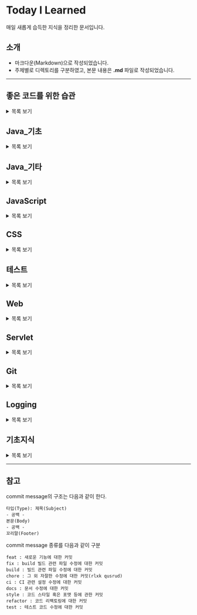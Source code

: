 # Today I Learned
매일 새롭게 습득한 지식을 정리한 문서입니다.

## 소개
* 마크다운(Markdown)으로 작성되었습니다.
* 주제별로 디렉토리를 구분하였고, 본문 내용은 **.md** 파일로 작성되었습니다.
---
## 좋은 코드를 위한 습관

<details>
<summary>목록 보기</summary>

 * [자바 코드 컨벤션](https://naver.github.io/hackday-conventions-java/)
 * [객체지향 생활 체조](https://developerfarm.wordpress.com/2012/02/03/object_calisthenics_summary/)
 * [효과적인 이름짓기](https://remotty.github.io/blog/2014/03/01/hyogwajeogin-ireumjisgi/)
 
 </details>

## Java_기초

<details>
<summary>목록 보기</summary>

 * [메인메소드](https://github.com/chan-gon/TIL/blob/master/Java/%EB%A9%94%EC%9D%B8%EB%A9%94%EC%86%8C%EB%93%9C.md)
 * [변수와 타입](https://github.com/chan-gon/TIL/blob/master/Java/%EB%B3%80%EC%88%98%EC%99%80%20%ED%83%80%EC%9E%85.md)
 * [연산자](https://github.com/chan-gon/TIL/blob/master/Java/%EC%97%B0%EC%82%B0%EC%9E%90.md)
 * [조건문과 반복문](https://github.com/chan-gon/TIL/blob/master/Java/%EC%A1%B0%EA%B1%B4%EB%AC%B8%EA%B3%BC%20%EB%B0%98%EB%B3%B5%EB%AC%B8.md)
 * [참조 타입](https://github.com/chan-gon/TIL/blob/master/Java/%EC%B0%B8%EC%A1%B0%20%ED%83%80%EC%9E%85.md)
 * [클래스_1](https://github.com/chan-gon/TIL/blob/master/Java/%ED%81%B4%EB%9E%98%EC%8A%A4_1.md)
 * [클래스_2](https://github.com/chan-gon/TIL/blob/master/Java/%ED%81%B4%EB%9E%98%EC%8A%A4_2.md)
 * [상속](https://github.com/chan-gon/TIL/blob/master/Java/%EC%83%81%EC%86%8D.md)
 * [인터페이스](https://github.com/chan-gon/TIL/blob/master/Java/%EC%9D%B8%ED%84%B0%ED%8E%98%EC%9D%B4%EC%8A%A4.md)
 * [중첩 클래스와 중첩 인터페이스](https://github.com/chan-gon/TIL/blob/master/Java/%EC%A4%91%EC%B2%A9%20%ED%81%B4%EB%9E%98%EC%8A%A4%EC%99%80%20%EC%A4%91%EC%B2%A9%20%EC%9D%B8%ED%84%B0%ED%8E%98%EC%9D%B4%EC%8A%A4.md)
 * [예외 처리](https://github.com/chan-gon/TIL/blob/master/Java/%EC%98%88%EC%99%B8%20%EC%B2%98%EB%A6%AC.md)
 * [기본API클래스_1](https://github.com/chan-gon/TIL/blob/master/Java/%EA%B8%B0%EB%B3%B8API%ED%81%B4%EB%9E%98%EC%8A%A4_1.md)
 * [기본API클래스_2](https://github.com/chan-gon/TIL/blob/master/Java/%EA%B8%B0%EB%B3%B8API%ED%81%B4%EB%9E%98%EC%8A%A4_2.md)
 * [기본API클래스_3](https://github.com/chan-gon/TIL/blob/master/Java/%EA%B8%B0%EB%B3%B8API%ED%81%B4%EB%9E%98%EC%8A%A4_3.md)
 * [멀티 스레드](https://github.com/chan-gon/TIL/blob/master/Java/%EB%A9%80%ED%8B%B0%20%EC%8A%A4%EB%A0%88%EB%93%9C.md)
 * [제네릭](https://github.com/chan-gon/TIL/blob/master/Java/%EC%A0%9C%EB%84%A4%EB%A6%AD.md)
 * [람다식](https://github.com/chan-gon/TIL/blob/master/Java/%EB%9E%8C%EB%8B%A4%EC%8B%9D.md)
 * [컬렉션 프레임워크](https://github.com/chan-gon/TIL/blob/master/Java/%EC%BB%AC%EB%A0%89%EC%85%98%20%ED%94%84%EB%A0%88%EC%9E%84%EC%9B%8C%ED%81%AC.md)
 * [스트림](https://github.com/chan-gon/TIL/blob/master/Java/%EC%8A%A4%ED%8A%B8%EB%A6%BC.md)
 * [IO 기반 입출력 및 네트워킹_1](https://github.com/chan-gon/TIL/blob/master/Java/IO%20%EA%B8%B0%EB%B0%98%20%EC%9E%85%EC%B6%9C%EB%A0%A5%20%EB%B0%8F%20%EB%84%A4%ED%8A%B8%EC%9B%8C%ED%82%B9_1.md)
 * [IO 기반 입출력 및 네트워킹_2](https://github.com/chan-gon/TIL/blob/master/Java/IO%20%EA%B8%B0%EB%B0%98%20%EC%9E%85%EC%B6%9C%EB%A0%A5%20%EB%B0%8F%20%EB%84%A4%ED%8A%B8%EC%9B%8C%ED%82%B9_2.md)
 * [NIO 기반 입출력 및 네트워킹](https://github.com/chan-gon/TIL/blob/master/Java/NIO%20%EA%B8%B0%EB%B0%98%20%EC%9E%85%EC%B6%9C%EB%A0%A5%20%EB%B0%8F%20%EB%84%A4%ED%8A%B8%EC%9B%8C%ED%82%B9.md)

 </details>

## Java_기타

<details>
<summary>목록 보기</summary>

 * [함수형 인터페이스](https://github.com/chan-gon/TIL/tree/master/Java/%ED%95%A8%EC%88%98%ED%98%95%20%EC%9D%B8%ED%84%B0%ED%8E%98%EC%9D%B4%EC%8A%A4)
    * [BiFunction](https://github.com/chan-gon/TIL/blob/master/Java/%ED%95%A8%EC%88%98%ED%98%95%20%EC%9D%B8%ED%84%B0%ED%8E%98%EC%9D%B4%EC%8A%A4/BiFunction%20%EC%9D%B8%ED%84%B0%ED%8E%98%EC%9D%B4%EC%8A%A4.md)
 * [Pattern and Matcher Class](https://github.com/chan-gon/TIL/blob/master/Java/%EA%B8%B0%ED%83%80/Pattern%2CMatcher%20%ED%81%B4%EB%9E%98%EC%8A%A4.md)
 * [private static final vs private final](https://github.com/chan-gon/TIL/blob/master/Java/%EA%B8%B0%ED%83%80/private%20static%20final%20vs%20private%20final.md)
 * [Enum 클래스](https://github.com/chan-gon/TIL/blob/master/Java/%EA%B8%B0%ED%83%80/Enum.md)
 * [예외](https://github.com/chan-gon/TIL/blob/master/Java/%EA%B8%B0%ED%83%80/%EC%98%88%EC%99%B8.md)
 * [stream](https://github.com/chan-gon/TIL/blob/master/Java/%EA%B8%B0%ED%83%80/stream.md)
 * [자바 메모리 구조](https://github.com/chan-gon/TIL/blob/master/Java/%EA%B8%B0%ED%83%80/%EC%9E%90%EB%B0%94%20%EB%A9%94%EB%AA%A8%EB%A6%AC%20%EA%B5%AC%EC%A1%B0.md)
 * [String Pool](https://github.com/chan-gon/TIL/blob/master/Java/%EA%B8%B0%ED%83%80/String%20Pool.md)
 * [String 객체의 불변성](https://github.com/chan-gon/TIL/blob/master/Java/%EA%B8%B0%ED%83%80/String%20%EA%B0%9D%EC%B2%B4%EC%9D%98%20%EB%B6%88%EB%B3%80%EC%84%B1.md)

  </details>

## JavaScript

<details>
<summary>목록 보기</summary>

 * [변수](https://github.com/chan-gon/TIL/blob/master/JavaScript/%EB%B3%80%EC%88%98.md)
 * [표현식과 반복문](https://github.com/chan-gon/TIL/blob/master/JavaScript/%ED%91%9C%ED%98%84%EC%8B%9D%EA%B3%BC%20%EB%AC%B8.md)
 * [데이터 타입](https://github.com/chan-gon/TIL/blob/master/JavaScript/%EB%8D%B0%EC%9D%B4%ED%84%B0%20%ED%83%80%EC%9E%85.md)
 * [연산자](https://github.com/chan-gon/TIL/blob/master/JavaScript/%EC%97%B0%EC%82%B0%EC%9E%90.md)
 * [제어문](https://github.com/chan-gon/TIL/blob/master/JavaScript/%EC%A0%9C%EC%96%B4%EB%AC%B8.md)
 * [타입 변환과 단축 평가](https://github.com/chan-gon/TIL/blob/master/JavaScript/%ED%83%80%EC%9E%85%20%EB%B3%80%ED%99%98%EA%B3%BC%20%EB%8B%A8%EC%B6%95%20%ED%8F%89%EA%B0%80.md)
 * [객체 리터럴](https://github.com/chan-gon/TIL/blob/master/JavaScript/%EA%B0%9D%EC%B2%B4%20%EB%A6%AC%ED%84%B0%EB%9F%B4.md)
 * [원시 값과 객체의 비교](https://github.com/chan-gon/TIL/blob/master/JavaScript/%EC%9B%90%EC%8B%9C%20%EA%B0%92%EA%B3%BC%20%EA%B0%9D%EC%B2%B4%EC%9D%98%20%EB%B9%84%EA%B5%90.md)
 * [함수_1](https://github.com/chan-gon/TIL/blob/master/JavaScript/%ED%95%A8%EC%88%98.md)
 * [함수_2](https://github.com/chan-gon/TIL/blob/master/JavaScript/%ED%95%A8%EC%88%98_2.md)
 * [스코프](https://github.com/chan-gon/TIL/blob/master/JavaScript/%EC%8A%A4%EC%BD%94%ED%94%84.md)
 * [전역 변수의 문제점](https://github.com/chan-gon/TIL/blob/master/JavaScript/%EC%A0%84%EC%97%AD%20%EB%B3%80%EC%88%98%EC%9D%98%20%EB%AC%B8%EC%A0%9C%EC%A0%90.md)
 * [let과 const 키워드](https://github.com/chan-gon/TIL/blob/master/JavaScript/let%EA%B3%BC%20const%20%ED%82%A4%EC%9B%8C%EB%93%9C.md)
 * [프로퍼티 어트리뷰트](https://github.com/chan-gon/TIL/blob/master/JavaScript/%ED%94%84%EB%A1%9C%ED%8D%BC%ED%8B%B0%20%EC%96%B4%ED%8A%B8%EB%A6%AC%EB%B7%B0%ED%8A%B8.md)
 * [생성자 함수에 의한 객체 생성](https://github.com/chan-gon/TIL/blob/master/JavaScript/%EC%83%9D%EC%84%B1%EC%9E%90%20%ED%95%A8%EC%88%98%EC%97%90%20%EC%9D%98%ED%95%9C%20%EA%B0%9D%EC%B2%B4%20%EC%83%9D%EC%84%B1.md)
 * [함수와 일급 객체](https://github.com/chan-gon/TIL/blob/master/JavaScript/%ED%95%A8%EC%88%98%EC%99%80%20%EC%9D%BC%EA%B8%89%20%EA%B0%9D%EC%B2%B4.md)

</details>

 ## CSS

<details>
<summary>목록 보기</summary>

  * [꺽쇠를 이용한 자식 선택](https://github.com/chan-gon/TIL/blob/master/CSS/%EA%BA%BD%EC%87%A0%EB%A5%BC%20%EC%9D%B4%EC%9A%A9%ED%95%9C%20%EC%9E%90%EC%8B%9D%20%EC%84%A0%ED%83%9D.md)

</details>

 ## 테스트

<details>
<summary>목록 보기</summary>

  * [JUnit5](https://github.com/chan-gon/TIL/blob/master/%ED%85%8C%EC%8A%A4%ED%8A%B8/JUnit5.md)

</details>


 ## Web

<details>
<summary>목록 보기</summary>

  * [HTTP 메시지](https://github.com/chan-gon/TIL/blob/master/Web/HTTP/HTTP%20%EB%A9%94%EC%8B%9C%EC%A7%80.md)
  * [HTTP 상태 코드](https://github.com/chan-gon/TIL/blob/master/Web/HTTP/HTTP%20%EC%83%81%ED%83%9C%EC%BD%94%EB%93%9C.md)
  * [네트워크 기본 개념](https://github.com/chan-gon/TIL/blob/master/Web/Network/%EB%84%A4%ED%8A%B8%EC%9B%8C%ED%81%AC%20%EA%B8%B0%EB%B3%B8%20%EA%B0%9C%EB%85%90.md)
  * [인증의 구조](https://github.com/chan-gon/TIL/blob/master/Web/HTTP/%EC%9D%B8%EC%A6%9D%EC%9D%98%20%EA%B5%AC%EC%A1%B0.md)
  * [HTTPS](https://github.com/chan-gon/TIL/blob/master/Web/HTTP/HTTPS.md)
  * [TCP/IP](https://github.com/chan-gon/TIL/blob/master/Web/Network/TCP%20IP.md)
  * [Web Server와 Web Application Server](https://github.com/chan-gon/TIL/blob/master/Web/Web%20Server%EC%99%80WAS.md)

</details>

## Servlet

<details>
<summary>목록 보기</summary>

  * [PrintWriter out = response.getWriter(); 의 동작 원리](https://github.com/chan-gon/TIL/blob/master/Servlet/getWriter.md)
  * [Servlet 한글 처리](https://github.com/chan-gon/TIL/blob/master/Servlet/%ED%95%9C%EA%B8%80%20%EC%B2%98%EB%A6%AC.md)

</details>


 ## Git

<details>
<summary>목록 보기</summary>

  * [누구나 쉽게 이해할 수 있는 Git 입문](https://backlog.com/git-tutorial/kr/)
  * [버전관리를 들어본적 없는 사람들을 위한 DVCS - Git](https://www.slideshare.net/ibare/dvcs-git)
  * [Pro Git](http://git-scm.com/book/ko/v2)
  * [Repository 생성 및 연결](https://github.com/chan-gon/TIL/blob/master/Git/Repository%20%EC%83%9D%EC%84%B1%20%EB%B0%8F%20%EC%97%B0%EA%B2%B0.md)
  * [다른 Repository를 내가 생성한 Repository로 옮기기](https://github.com/chan-gon/TIL/blob/master/Git/%EB%8B%A4%EB%A5%B8%20Repository%EB%A5%BC%20%EB%82%B4%EA%B0%80%20%EC%83%9D%EC%84%B1%ED%95%9C%20Repository%EB%A1%9C%20%EC%98%AE%EA%B8%B0%EA%B8%B0.md)

</details>

 ## Logging

<details>
<summary>목록 보기</summary>

  * [로깅 레벨, 패키지별 로깅 라이브러리 설정, 이클립스 템플릿을 통한 반복 설정 해결](https://www.youtube.com/watch?v=040Y3MBNnyw)
  * [SLF4J Logger Template for Eclipse](https://gist.github.com/xcoulon/5da14e704aabfbdb00c8)
  * [로그 사용법](https://yangbongsoo.gitbook.io/study/undefined/log)

</details>

## 기초지식

<details>
<summary>목록 보기</summary>

 * [네이밍(이름짓기)](https://github.com/chan-gon/TIL/blob/master/%EA%B8%B0%EC%B4%88%EC%A7%80%EC%8B%9D/%EB%84%A4%EC%9D%B4%EB%B0%8D(%EC%9D%B4%EB%A6%84%20%EC%A7%93%EA%B8%B0).md)
 * [객체지향 디자인 패턴 | Singleton](https://github.com/chan-gon/TIL/blob/master/%EA%B8%B0%EC%B4%88%EC%A7%80%EC%8B%9D/%EA%B0%9D%EC%B2%B4%EC%A7%80%ED%96%A5%20%EB%94%94%EC%9E%90%EC%9D%B8%20%ED%8C%A8%ED%84%B4/Singleton.md)
 * [객체지향 디자인 패턴 | Strategy](https://github.com/chan-gon/TIL/blob/master/%EA%B8%B0%EC%B4%88%EC%A7%80%EC%8B%9D/%EA%B0%9D%EC%B2%B4%EC%A7%80%ED%96%A5%20%EB%94%94%EC%9E%90%EC%9D%B8%20%ED%8C%A8%ED%84%B4/Strategy.md)
 * [객체지향 디자인 패턴 | State](https://github.com/chan-gon/TIL/blob/master/%EA%B8%B0%EC%B4%88%EC%A7%80%EC%8B%9D/%EA%B0%9D%EC%B2%B4%EC%A7%80%ED%96%A5%20%EB%94%94%EC%9E%90%EC%9D%B8%20%ED%8C%A8%ED%84%B4/State.md)
 * [객체지향 디자인 패턴 | Command](https://github.com/chan-gon/TIL/blob/master/%EA%B8%B0%EC%B4%88%EC%A7%80%EC%8B%9D/%EA%B0%9D%EC%B2%B4%EC%A7%80%ED%96%A5%20%EB%94%94%EC%9E%90%EC%9D%B8%20%ED%8C%A8%ED%84%B4/Command.md)
 * [객체지향 디자인 패턴 | Factory Method](https://github.com/chan-gon/TIL/blob/master/%EA%B8%B0%EC%B4%88%EC%A7%80%EC%8B%9D/Creational%20Pattern/FactoryMethod.md)

</details>

---

## 참고


commit message의 구조는 다음과 같이 한다.
```
타입(Type): 제목(Subject)
- 공백 -
본문(Body)
- 공백 -
꼬리말(Footer)
```

commit message 종류를 다음과 같이 구분

```
feat : 새로운 기능에 대한 커밋 
fix : build 빌드 관련 파일 수정에 대한 커밋 
build : 빌드 관련 파일 수정에 대한 커밋 
chore : 그 외 자잘한 수정에 대한 커밋(rlxk qusrud) 
ci : CI 관련 설정 수정에 대한 커밋 
docs : 문서 수정에 대한 커밋 
style : 코드 스타일 혹은 포맷 등에 관한 커밋 
refactor : 코드 리팩토링에 대한 커밋 
test : 테스트 코드 수정에 대한 커밋
```

